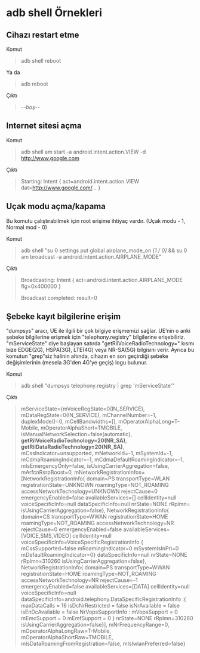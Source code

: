 # adb shell Örnekleri

## Cihazı restart etme
Komut
>adb shell reboot

Ya da
>adb reboot

Çıktı
>*--boş--*
## Internet sitesi açma
Komut
>adb shell am start -a android.intent.action.VIEW -d http://www.google.com

Çıktı
>Starting: Intent { act=android.intent.action.VIEW dat=http://www.google.com/... }
## Uçak modu açma/kapama
Bu komutu çalıştırabilmek için root erişime ihtiyaç vardır. (Uçak modu - 1, Normal mod - 0)

Komut
>adb shell "su 0 settings put global airplane_mode_on *[1 / 0]* && su 0 am broadcast -a android.intent.action.AIRPLANE_MODE"

Çıktı
>Broadcasting: Intent { act=android.intent.action.AIRPLANE_MODE flg=0x400000 }
>
>Broadcast completed: result=0
## Şebeke kayıt bilgilerine erişim
"dumpsys" aracı, UE ile ilgili bir çok bilgiye erişmemizi sağlar. UE’nin o anki şebeke bilgilerine erişmek için "telephony.registry" bilgilerine erişebiliriz. "mServiceState" diye başlayan satırda "getRilVoiceRadioTechnology=" kısmı bize EDGE(2G), HSPA(3G), LTE(4G) veya NR-SA(5G) bilgisini verir. Ayrıca bu komutun "grep"siz halinin altında, cihazın en son geçirdiği şebeke değişimlerinin (mesela 3G'den 4G'ye geçiş) logu bulunur.

Komut
>adb shell "dumpsys telephony.registry | grep 'mServiceState'"

Çıktı
>    mServiceState={mVoiceRegState=0(IN_SERVICE), mDataRegState=0(IN_SERVICE), mChannelNumber=-1, duplexMode()=0, mCellBandwidths=[], mOperatorAlphaLong=T-Mobile, mOperatorAlphaShort=TMOBILE, isManualNetworkSelection=false(automatic), **getRilVoiceRadioTechnology=20(NR_SA)**, **getRilDataRadioTechnology=20(NR_SA)**, mCssIndicator=unsupported, mNetworkId=-1, mSystemId=-1, mCdmaRoamingIndicator=-1, mCdmaDefaultRoamingIndicator=-1, mIsEmergencyOnly=false, isUsingCarrierAggregation=false, mArfcnRsrpBoost=0, mNetworkRegistrationInfos=[NetworkRegistrationInfo{ domain=PS transportType=WLAN registrationState=UNKNOWN roamingType=NOT_ROAMING accessNetworkTechnology=UNKNOWN rejectCause=0 emergencyEnabled=false availableServices=[] cellIdentity=null voiceSpecificInfo=null dataSpecificInfo=null nrState=NONE rRplmn= isUsingCarrierAggregation=false}, NetworkRegistrationInfo{ domain=CS transportType=WWAN registrationState=HOME roamingType=NOT_ROAMING accessNetworkTechnology=NR rejectCause=0 emergencyEnabled=false availableServices=[VOICE,SMS,VIDEO] cellIdentity=null voiceSpecificInfo=VoiceSpecificRegistrationInfo { mCssSupported=false mRoamingIndicator=0 mSystemIsInPrl=0 mDefaultRoamingIndicator=0} dataSpecificInfo=null nrState=NONE rRplmn=310260 isUsingCarrierAggregation=false}, NetworkRegistrationInfo{ domain=PS transportType=WWAN registrationState=HOME roamingType=NOT_ROAMING accessNetworkTechnology=NR rejectCause=-1 emergencyEnabled=false availableServices=[DATA] cellIdentity=null voiceSpecificInfo=null dataSpecificInfo=android.telephony.DataSpecificRegistrationInfo :{ maxDataCalls = 16 isDcNrRestricted = false isNrAvailable = false isEnDcAvailable = false NrVopsSupportInfo :  mVopsSupport = 0 mEmcSupport = 0 mEmfSupport = 0 } nrState=NONE rRplmn=310260 isUsingCarrierAggregation=false}], mNrFrequencyRange=0, mOperatorAlphaLongRaw=T-Mobile, mOperatorAlphaShortRaw=TMOBILE, mIsDataRoamingFromRegistration=false, mIsIwlanPreferred=false}
